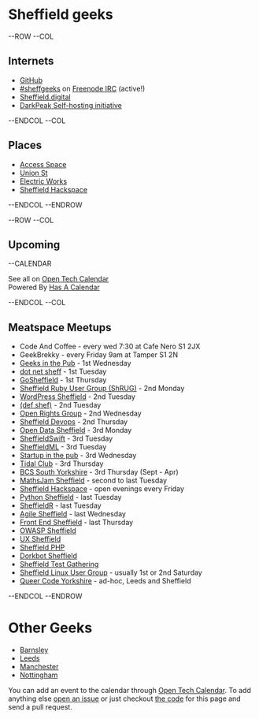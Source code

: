 # Sheffield geeks

--ROW
--COL

## Internets

* [GitHub](https://github.com/sheffgeeks)
* <a href="https://www.irccloud.com/invite?channel=%23sheffgeeks&amp;hostname=irc.freenode.net&amp;port=6697&amp;ssl=1" target="_blank">#sheffgeeks</a> on [Freenode IRC](http://freenode.net) (active!)
* [Sheffield.digital](http://sheffield.digital/)
* [DarkPeak Self-hosting initiative](https://darkpeak.org/)

--ENDCOL
--COL

## Places

* [Access Space](http://access-space.org/)
* [Union St](http://www.union-st.org/)
* [Electric Works](http://electric-works.net/)
* [Sheffield Hackspace](http://www.sheffieldhardwarehackers.org.uk/)

--ENDCOL
--ENDROW

--ROW
--COL

## Upcoming

--CALENDAR

See all on [Open Tech Calendar](https://opentechcalendar.co.uk/area/40-sheffield)<br />
Powered By [Has A Calendar](http://ican.hasacalendar.co.uk/)

--ENDCOL
--COL

## Meatspace Meetups

* Code And Coffee - every wed 7:30 at Cafe Nero S1 2JX
* GeekBrekky - every Friday 9am at Tamper S1 2N
* [Geeks in the Pub](http://www.gitpub.org.uk/) - 1st Wednesday
* [dot net sheff](http://dotnetsheff.co.uk) - 1st Tuesday
* [GoSheffield](https://www.meetup.com/GoSheffield/) - 1st Thursday
* [Sheffield Ruby User Group (ShRUG)](http://shrug.org/) - 2nd Monday
* [WordPress Sheffield](http://wpsheffield.com/) - 2nd Tuesday
* [(def shef)](http://defshef.github.io) - 2nd Tuesday
* [Open Rights Group](https://sheffield.openrightsgroup.org/) - 2nd Wednesday
* [Sheffield Devops](http://www.sheffielddevops.org.uk/) - 2nd Thursday
* [Open Data Sheffield](https://groups.google.com/forum/?hl=en&fromgroups=#!forum/opendatasheffield) - 3rd Monday
* [SheffieldSwift](https://twitter.com/sheffieldswift) - 3rd Tuesday
* [SheffieldML](https://twitter.com/shef_ml) - 3rd Tuesday
* [Startup in the pub](http://www.meetup.com/Startup-Sheffield/) - 3rd Wednesday
* [Tidal Club](http://twitter.com/tidalclub) - 3rd Thursday
* [BCS South Yorkshire](https://www.bcs.org/category/18932) - 3rd Thursday (Sept - Apr)
* [MathsJam Sheffield](http://www.mathsjam.com/index.php?city=sheffield) - second to last Tuesday
* [Sheffield Hackspace](http://www.sheffieldhardwarehackers.org.uk/) - open evenings every Friday
* [Python Sheffield](https://twitter.com/pysheff) - last Tuesday
* [SheffieldR](http://www.meetup.com/SheffieldR-Sheffield-R-Users-Group/) - last Tuesday
* [Agile Sheffield](http://www.meetup.com/Agile-Sheffield-Meetup/) - last Wednesday
* [Front End Sheffield](https://twitter.com/FrontEndSheff) - last Thursday
* [OWASP Sheffield](https://www.owasp.org/index.php/Sheffield)
* [UX Sheffield](http://twitter.com/uxsheffield)
* [Sheffield PHP](https://www.sheffieldphp.co.uk/)
* [Dorkbot Sheffield](http://dorkbotsheffield.lurk.org/)
* [Sheffield Test Gathering](http://www.meetup.com/Sheffield-Test-Gathering)
* [Sheffield Linux User Group](http://www.sheflug.org.uk) - usually 1st or 2nd Saturday
* [Queer Code Yorkshire](https://opentechcalendar.co.uk/group/477-queer-code-yorkshire) - ad-hoc, Leeds and Sheffield

--ENDCOL
--ENDROW

# Other Geeks

* [Barnsley](http://barnsley.io/)
* [Leeds](http://leedsgeeks.net/)
* [Manchester](http://technw.uk/)
* [Nottingham](http://nottingham.digital/)

You can add an event to the calendar through [Open Tech Calendar][1]. To add anything else [open an issue][2] or just checkout [the code][3]
for this page and send a pull request.

[1]: https://opentechcalendar.co.uk/area/40-sheffield
[2]: https://github.com/sheffgeeks/sheffgeeks.github.io/issues/new
[3]: https://github.com/sheffgeeks/sheffgeeks.github.io
